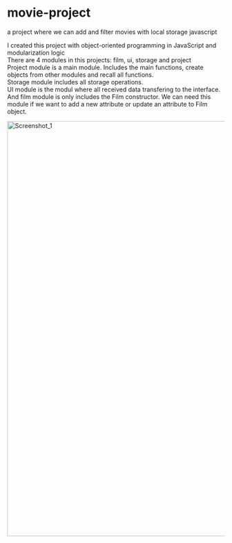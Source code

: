 # movie-project
a project where we can add and filter movies with local storage javascript

I created this project with object-oriented programming in JavaScript and modularization logic <br>
There are 4 modules in this projects: film, ui, storage and project <br>
Project module is a main module. Includes the main functions, create objects from other modules and recall all functions. <br>
Storage module includes all storage operations. <br>
UI module is the modul where all received data transfering to the interface. <br>
And film module is only includes the Film constructor. We can need this module if we want to add a new attribute or update an attribute to Film object.  <br>

<img width="960" alt="Screenshot_1" src="https://user-images.githubusercontent.com/73228549/183668139-24662d5a-dcd8-4d14-9f2e-e3dba6b0e038.png">

